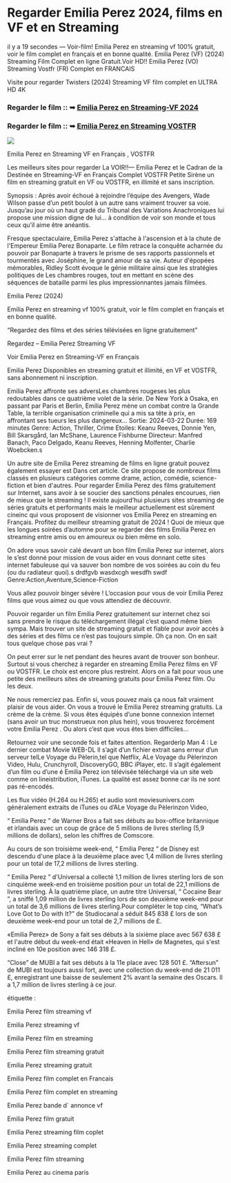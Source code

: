 # Regarder Emilia Perez 2024, films en VF et en Streaming

il y a 19 secondes — Voir-film! Emilia Perez en streaming vf 100% gratuit, voir le film complet en français et en bonne qualité. Emilia Perez (VF) (2024) Streaming Film Complet en ligne Gratuit.Voir HD!! Emilia Perez (VO) Streaming Vostfr (FR) Complet en FRANCAIS

Visite pour regarder Twisters (2024) Streaming VF film complet en ULTRA HD 4K

### Regarder le film :: ➥ [Emilia Perez en Streaming-VF 2024](https://t.co/DVjX30cBsd)

### Regarder le film :: ➥ [Emilia Perez en Streaming VOSTFR](https://t.co/DVjX30cBsd)

<p dir="auto"><a href="https://t.co/DVjX30cBsd" title="Jouer" rel="nofollow"><img src="https://i.imgur.com/jhNGoEt.gif" style="max-width: 100%;"></a></p>

Emilia Perez en Streaming VF en Français , VOSTFR

Les meilleurs sites pour regarder La VOIR!!— Emilia Perez et le Cadran de la Destinée en Streaming-VF en Français Complet VOSTFR Petite Sirène un film en streaming gratuit en VF ou VOSTFR, en illimité et sans inscription.

Synopsis : Après avoir échoué à rejoindre l’équipe des Avengers, Wade Wilson passe d’un petit boulot à un autre sans vraiment trouver sa voie. Jusqu’au jour où un haut gradé du Tribunal des Variations Anachroniques lui propose une mission digne de lui… à condition de voir son monde et tous ceux qu’il aime être anéantis.

Fresque spectaculaire, Emilia Perez s'attache à l'ascension et à la chute de l'Empereur Emilia Perez Bonaparte. Le film retrace la conquête acharnée du pouvoir par Bonaparte à travers le prisme de ses rapports passionnels et tourmentés avec Joséphine, le grand amour de sa vie. Auteur d'épopées mémorables, Ridley Scott évoque le génie militaire ainsi que les stratégies politiques de Les chambres rouges, tout en mettant en scène des séquences de bataille parmi les plus impressionnantes jamais filmées.

Emilia Perez (2024)

Emilia Perez en streaming vf 100% gratuit, voir le film complet en français et en bonne qualité.

“Regardez des films et des séries télévisées en ligne gratuitement”

Regardez – Emilia Perez Streaming VF

Voir Emilia Perez en Streaming-VF en Français

Emilia Perez Disponibles en streaming gratuit et illimité, en VF et VOSTFR, sans abonnement ni inscription.

Emilia Perez affronte ses adversLes chambres rougeses les plus redoutables dans ce quatrième volet de la série. De New York à Osaka, en passant par Paris et Berlin, Emilia Perez mène un combat contre la Grande Table, la terrible organisation criminelle qui a mis sa tête à prix, en affrontant ses tueurs les plus dangereux... Sortie: 2024-03-22 Durée: 169 minutes Genre: Action, Thriller, Crime Etoiles: Keanu Reeves, Donnie Yen, Bill Skarsgård, Ian McShane, Laurence Fishburne Directeur: Manfred Banach, Paco Delgado, Keanu Reeves, Henning Molfenter, Charlie Woebcken.s

Un autre site de Emilia Perez streaming de films en ligne gratuit pouvez également essayer est Dans cet article. Ce site propose de nombreux films classés en plusieurs catégories comme drame, action, comédie, science-fiction et bien d'autres. Pour regarder Emilia Perez des films gratuitement sur Internet, sans avoir à se soucier des sanctions pénales encourues, rien de mieux que le streaming ! Il existe aujourd’hui plusieurs sites streaming de séries gratuits et performants mais le meilleur actuellement est sûrement cineinc qui vous proposent de visionner vos Emilia Perez en streaming en Français. Profitez du meilleur streaming gratuit de 2024 ! Quoi de mieux que les longues soirées d’automne pour se regarder des films Emilia Perez en streaming entre amis ou en amoureux ou bien même en solo.

On adore vous savoir calé devant un bon film Emilia Perez sur internet, alors le s’est donné pour mission de vous aider en vous donnant cette sites internet fabuleuse qui va sauver bon nombre de vos soirées au coin du feu (ou du radiateur quoi).s drdfgvb wasdxcgh wesdfh swdf Genre:Action,Aventure,Science-Fiction

Vous allez pouvoir binger sévère ! L’occasion pour vous de voir Emilia Perez films que vous aimez ou que vous attendiez de découvrir.

Pouvoir regarder un film Emilia Perez gratuitement sur internet chez soi sans prendre le risque du téléchargement illégal c’est quand même bien sympa. Mais trouver un site de streaming gratuit et fiable pour avoir accès à des séries et des films ce n’est pas toujours simple. Oh ça non. On en sait tous quelque chose pas vrai ?

On peut errer sur le net pendant des heures avant de trouver son bonheur. Surtout si vous cherchez à regarder en streaming Emilia Perez films en VF ou VOSTFR. Le choix est encore plus restreint. Alors on a fait pour vous une petite des meilleurs sites de streaming gratuits pour Emilia Perez film. Ou les deux.

Ne nous remerciez pas. Enfin si, vous pouvez mais ça nous fait vraiment plaisir de vous aider. On vous a trouvé le Emilia Perez streaming gratuits. La crème de la crème. Si vous êtes équipés d’une bonne connexion internet (sans avoir un truc monstrueux non plus hein), vous trouverez forcément votre Emilia Perez . Ou alors c’est que vous êtes bien difficiles…

Retournez voir une seconde fois et faites attention. RegarderIp Man 4 : Le dernier combat Movie WEB-DL Il s’agit d’un fichier extrait sans erreur d’un serveur telLe Voyage du Pèlerin,tel que Netflix, ALe Voyage du Pèlerinzon Video, Hulu, Crunchyroll, DiscoveryGO, BBC iPlayer, etc. Il s’agit également d’un film ou d’une é Emilia Perez ion télévisée téléchargé via un site web comme on lineistribution, iTunes. La qualité est assez bonne car ils ne sont pas ré-encodés.

Les flux vidéo (H.264 ou H.265) et audio sont moviesunivers.com généralement extraits de iTunes ou d’ALe Voyage du Pèlerinzon Video,

“ Emilia Perez ” de Warner Bros a fait ses débuts au box-office britannique et irlandais avec un coup de grâce de 5 millions de livres sterling (5,9 millions de dollars), selon les chiffres de Comscore.

Au cours de son troisième week-end, “ Emilia Perez ” de Disney est descendu d'une place à la deuxième place avec 1,4 million de livres sterling pour un total de 17,2 millions de livres sterling.

“ Emilia Perez ” d'Universal a collecté 1,1 million de livres sterling lors de son cinquième week-end en troisième position pour un total de 22,1 millions de livres sterling. À la quatrième place, un autre titre Universal, “ Cocaine Bear ”, a sniffé 1,09 million de livres sterling lors de son deuxième week-end pour un total de 3,6 millions de livres sterling.Pour compléter le top cinq, “What’s Love Got to Do with It?” de Studiocanal a séduit 845 838 £ lors de son deuxième week-end pour un total de 2,7 millions de £.

«Emilia Perez» de Sony a fait ses débuts à la sixième place avec 567 638 £ et l'autre début du week-end était «Heaven in Hell» de Magnetes, qui s'est incliné en 10e position avec 146 318 £.

“Close” de MUBI a fait ses débuts à la 11e place avec 128 501 £. “Aftersun” de MUBI est toujours aussi fort, avec une collection du week-end de 21 011 £, enregistrant une baisse de seulement 2% avant la semaine des Oscars. Il a 1,7 million de livres sterling à ce jour.

étiquette :

Emilia Perez film streaming vf

Emilia Perez streaming vf

Emilia Perez film en streaming

Emilia Perez film streaming gratuit

Emilia Perez streaming gratuit

Emilia Perez film complet en Francais

Emilia Perez film complet en streaming

Emilia Perez bande d` annonce vf

Emilia Perez film gratuit

Emilia Perez streaming film coplet

Emilia Perez streaming complet

Emilia Perez film streaming

Emilia Perez au cinema paris
